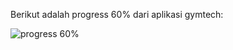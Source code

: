Berikut adalah progress 60% dari aplikasi gymtech:

![progress 60%](https://user-images.githubusercontent.com/111740540/195021207-10f640cb-4a89-44a7-892a-b9163ff6e789.png)
